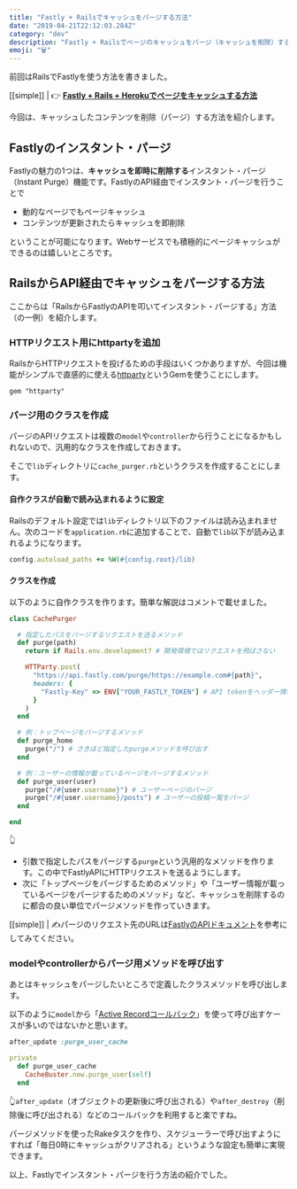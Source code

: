 ```yaml
---
title: "Fastly + Railsでキャッシュをパージする方法"
date: "2019-04-21T22:12:03.284Z"
category: "dev"
description: "Fastly + Railsでページのキャッシュをパージ（キャッシュを削除）する方法をまとめました。"
emoji: "🗑"
---
```


前回はRailsでFastlyを使う方法を書きました。

[[simple]]
| 👉 [**Fastly + Rails + Herokuでページをキャッシュする方法**](/rails-heroku-fastly/)

今回は、キャッシュしたコンテンツを削除（パージ）する方法を紹介します。

## Fastlyのインスタント・パージ
Fastlyの魅力の1つは、**キャッシュを即時に削除する**インスタント・パージ（Instant Purge）機能です。FastlyのAPI経由でインスタント・パージを行うことで

- 動的なページでもページキャッシュ
- コンテンツが更新されたらキャッシュを即削除

ということが可能になります。Webサービスでも積極的にページキャッシュができるのは嬉しいところです。

## RailsからAPI経由でキャッシュをパージする方法

ここからは「RailsからFastlyのAPIを叩いてインスタント・パージする」方法（の一例）を紹介します。

### HTTPリクエスト用にhttpartyを追加

RailsからHTTPリクエストを投げるための手段はいくつかありますが、今回は機能がシンプルで直感的に使える[httparty](https://github.com/jnunemaker/httparty)というGemを使うことにします。

```ruby:title=Gemfile
gem "httparty"
```

### パージ用のクラスを作成
パージのAPIリクエストは複数の`model`や`controller`から行うことになるかもしれないので、汎用的なクラスを作成しておきます。

そこで`lib`ディレクトリに`cache_purger.rb`というクラスを作成することにします。

#### 自作クラスが自動で読み込まれるように設定
Railsのデフォルト設定では`lib`ディレクトリ以下のファイルは読み込まれません。次のコードを`application.rb`に追加することで、自動で`lib`以下が読み込まれるようになります。

```ruby:title=application.rb
config.autoload_paths += %W(#{config.root}/lib)
```

#### クラスを作成
以下のように自作クラスを作ります。簡単な解説はコメントで載せました。

```ruby:title=lib/cache_purger.rb
class CachePurger

  # 指定したパスをパージするリクエストを送るメソッド
  def purge(path)
    return if Rails.env.development? # 開発環境ではリクエストを飛ばさない

    HTTParty.post(
      "https://api.fastly.com/purge/https://example.com#{path}",
      headers: {
        "Fastly-Key" => ENV["YOUR_FASTLY_TOKEN"] # API tokenをヘッダー情報に含める
      }
    )
  end

  # 例：トップページをパージするメソッド
  def purge_home
    purge("/") # さきほど指定したpurgeメソッドを呼び出す
  end

  # 例：ユーザーの情報が載っているページをパージするメソッド
  def purge_user(user)
    purge("/#{user.username}") # ユーザーページのパージ
    purge("/#{user.username}/posts") # ユーザーの投稿一覧をパージ
  end

end

```
👆
- 引数で指定したパスをパージする`purge`という汎用的なメソッドを作ります。この中でFastlyAPIにHTTPリクエストを送るようにします。
- 次に「トップページをパージするためのメソッド」や「ユーザー情報が載っているページをパージするためのメソッド」など、キャッシュを削除するのに都合の良い単位でパージメソッドを作っていきます。

[[simple]]
| ✍️パージのリクエスト先のURLは[FastlyのAPIドキュメント](https://docs.fastly.com/api/purge)を参考にしてみてください。

### modelやcontrollerからパージ用メソッドを呼び出す

あとはキャッシュをパージしたいところで定義したクラスメソッドを呼び出します。

以下のように`model`から「[Active Recordコールバック](https://railsguides.jp/active_record_callbacks.html)」を使って呼び出すケースが多いのではないかと思います。

```ruby:title=user.rb
after_update :purge_user_cache

private
  def purge_user_cache
    CacheBuster.new.purge_user(self)
  end 
```

👆`after_update`（オブジェクトの更新後に呼び出される）や`after_destroy`（削除後に呼び出される）などのコールバックを利用すると楽ですね。

パージメソッドを使ったRakeタスクを作り、スケジューラーで呼び出すようにすれば「毎日0時にキャッシュがクリアされる」というような設定も簡単に実現できます。

以上、Fastlyでインスタント・パージを行う方法の紹介でした。